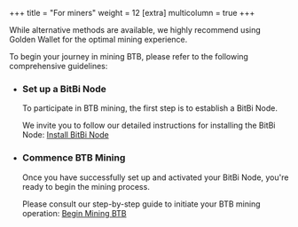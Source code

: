 +++
title = "For miners"
weight = 12
[extra]
multicolumn = true
+++

While alternative methods are available, we highly recommend using Golden Wallet for the optimal mining experience.

To begin your journey in mining BTB, please refer to the following comprehensive guidelines:

* ### Set up a BitBi Node
    
    To participate in BTB mining, the first step is to establish a BitBi Node.
    
    We invite you to follow our detailed instructions for installing the BitBi Node:
    <a href="/install#node" class="button button-secondary">Install BitBi Node</a>

* ### Commence BTB Mining
        
    Once you have successfully set up and activated your BitBi Node, you're ready to begin the mining process.
    
    Please consult our step-by-step guide to initiate your BTB mining operation:
    <a href="/install#mine" class="button button-secondary">Begin Mining BTB</a>
